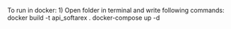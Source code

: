To run in docker:
    1) Open folder in terminal and write following commands:
        docker build -t api_softarex .
        docker-compose up -d